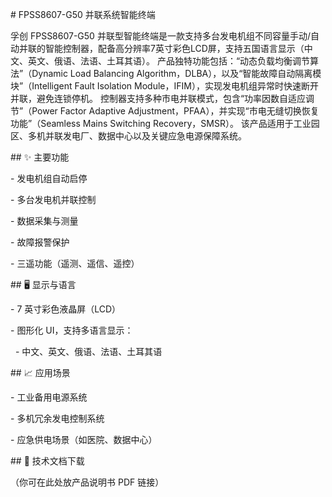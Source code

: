 \# FPSS8607-G50 并联系统智能终端



孚创 FPSS8607-G50 并联型智能终端是一款支持多台发电机组不同容量手动/自动并联的智能控制器，配备高分辨率7英寸彩色LCD屏，支持五国语言显示（中文、英文、俄语、法语、土耳其语）。
产品独特功能包括：“动态负载均衡调节算法”（Dynamic Load Balancing Algorithm，DLBA），以及“智能故障自动隔离模块”（Intelligent Fault Isolation Module，IFIM），实现发电机组异常时快速断开并联，避免连锁停机。
控制器支持多种市电并联模式，包含“功率因数自适应调节”（Power Factor Adaptive Adjustment，PFAA），并实现“市电无缝切换恢复功能”（Seamless Mains Switching Recovery，SMSR）。
该产品适用于工业园区、多机并联发电厂、数据中心以及关键应急电源保障系统。



\## ✨ 主要功能



\- 发电机组自动启停

\- 多台发电机并联控制

\- 数据采集与测量

\- 故障报警保护

\- 三遥功能（遥测、遥信、遥控）



\## 🖥️ 显示与语言



\- 7 英寸彩色液晶屏（LCD）

\- 图形化 UI，支持多语言显示：

&nbsp; - 中文、英文、俄语、法语、土耳其语



\## 📈 应用场景



\- 工业备用电源系统

\- 多机冗余发电控制系统

\- 应急供电场景（如医院、数据中心）



\## 📎 技术文档下载



（你可在此处放产品说明书 PDF 链接）




